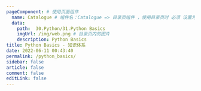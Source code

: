 ```yaml
---
pageComponent: # 使用页面组件
  name: Catalogue # 组件名：Catalogue => 目录页组件 ，使用目录页时 必须 设置为Catalogue
  data:
    path:  30.Python/31.Python Basics
    imgUrl: /img/web.png # 目录页内的图片
    description: Python Basics
title: Python Basics - 知识体系
date: 2022-06-11 00:43:40
permalink: /python_basics/
sidebar: false
article: false
comment: false
editLink: false
---
```


